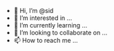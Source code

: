 - 👋 Hi, I’m @sid
- 👀 I’m interested in ...
- 🌱 I’m currently learning ...
- 💞️ I’m looking to collaborate on ...
- 📫 How to reach me ...

<!---
Unknown-sid/Unknown-sid is a ✨ special ✨ repository because its `README.md` (this file) appears on your GitHub profile.
You can click the Preview link to take a look at your changes.
--->
